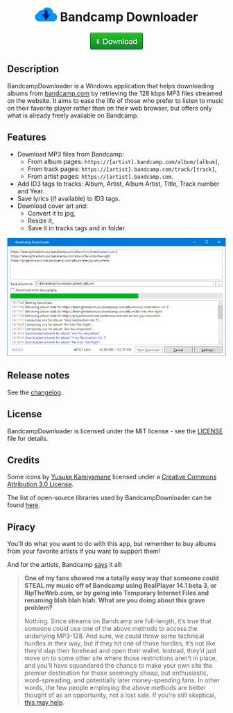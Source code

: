 <h1 align="center"><img alt="Download" src="docs/images/Cloud.png"> Bandcamp Downloader</h1>

<p align="center">
    <a href="https://github.com/Otiel/BandcampDownloader/releases/latest"><img alt="Download" src="docs/images/DownloadButton.png"></a>
</p>

## Description

BandcampDownloader is a Windows application that helps downloading albums from [bandcamp.com](https://bandcamp.com) by retrieving the 128 kbps MP3 files streamed on the website. It aims to ease the life of those who prefer to listen to music on their favorite player rather than on their web browser, but offers only what is already freely available on Bandcamp.

## Features

* Download MP3 files from Bandcamp:
  * From album pages: `https://[artist].bandcamp.com/album/[album]`,
  * From track pages: `https://[artist].bandcamp.com/track/[track]`,
  * From artist pages: `https://[artist].bandcamp.com`.
* Add ID3 tags to tracks: Album, Artist, Album Artist, Title, Track number and Year.
* Save lyrics (if available) to ID3 tags.
* Download cover art and:
  * Convert it to jpg,
  * Resize it,
  * Save it in tracks tags and in folder.

<p align="center">
    <img alt="Screenshot" src="docs/images/Screenshot.png">
</p>

## Release notes

See the [changelog](CHANGELOG.md).

## License

BandcampDownloader is licensed under the MIT license - see the [LICENSE](LICENSE) file for details.

## Credits

Some icons by [Yusuke Kamiyamane](http://p.yusukekamiyamane.com) licensed under a [Creative Commons Attribution 3.0 License](https://creativecommons.org/licenses/by/3.0).

The list of open-source libraries used by BandcampDownloader can be found [here](docs/dependencies.md).

## Piracy

You'll do what you want to do with this app, but remember to buy albums from your favorite artists if you want to support them!

And for the artists, Bandcamp [says](https://get.bandcamp.help/hc/en-us/articles/360007902173-I-heard-you-can-steal-music-on-Bandcamp-What-are-you-doing-about-this-) it all:
> **One of my fans showed me a totally easy way that someone could STEAL my music off of Bandcamp using RealPlayer 14.1 beta 3, or RipTheWeb.com, or by going into Temporary Internet Files and renaming blah blah blah. What are you doing about this grave problem?**
>
> Nothing. Since streams on Bandcamp are full-length, it’s true that someone could use one of the above methods to access the underlying MP3-128. And sure, we could throw some technical hurdles in their way, but if they hit one of those hurdles, it’s not like they’d slap their forehead and open their wallet. Instead, they’d just move on to some other site where those restrictions aren’t in place, and you’ll have squandered the chance to make your own site the premier destination for those seemingly cheap, but enthusiastic, word-spreading, and potentially later money-spending fans. In other words, the few people employing the above methods are better thought of as an opportunity, not a lost sale. If you’re still skeptical, [this may help](https://newmusicstrategies.com/but-if-they-steal-it/).

